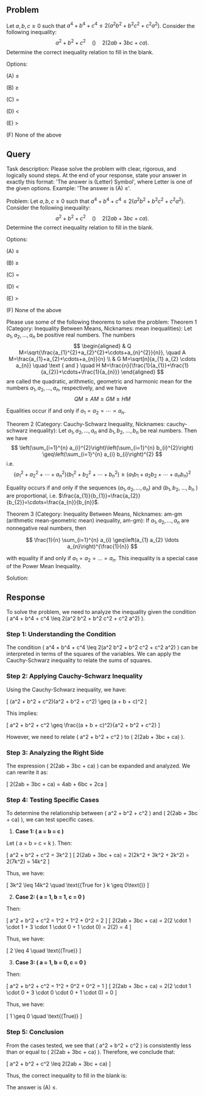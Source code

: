 ## Problem

Let $a, b, c \geq 0$ such that $a^4 + b^4 + c^4 \leq 2(a^2 b^2 + b^2 c^2 + c^2 a^2)$. Consider the following inequality:
$$
a^2 + b^2 + c^2 \quad () \quad 2(2ab + 3bc + ca).
$$
Determine the correct inequality relation to fill in the blank.

Options:

(A) $\leq$ 

(B) $\geq$

(C) $=$ 

(D) $<$

(E) $>$

(F) None of the above

## Query

Task description: Please solve the problem with clear, rigorous, and logically sound steps. At the end of your response, state your answer in exactly this format: 'The answer is (Letter) Symbol', where Letter is one of the given options. Example: 'The answer is (A) $\leq$'.

Problem: Let $a, b, c \geq 0$ such that $a^4 + b^4 + c^4 \leq 2(a^2 b^2 + b^2 c^2 + c^2 a^2)$. Consider the following inequality:
$$
a^2 + b^2 + c^2 \quad () \quad 2(2ab + 3bc + ca).
$$
Determine the correct inequality relation to fill in the blank.

Options:

(A) $\leq$ 

(B) $\geq$

(C) $=$ 

(D) $<$

(E) $>$

(F) None of the above

Please use some of the following theorems to solve the problem:
Theorem 1 (Category: Inequality Between Means, Nicknames: mean inequalities): Let $a_{1}, a_{2}, \ldots, a_{n}$ be positive real numbers. The numbers
$$
\begin{aligned}
& Q M=\sqrt{\frac{a_{1}^{2}+a_{2}^{2}+\cdots+a_{n}^{2}}{n}}, \quad A M=\frac{a_{1}+a_{2}+\cdots+a_{n}}{n} \\
& G M=\sqrt[n]{a_{1} a_{2} \cdots a_{n}} \quad \text { and } \quad H M=\frac{n}{\frac{1}{a_{1}}+\frac{1}{a_{2}}+\cdots+\frac{1}{a_{n}}}
\end{aligned}
$$
are called the quadratic, arithmetic, geometric and harmonic mean for the numbers $a_{1}, a_{2}, \ldots, a_{n}$, respectively, and we have
$$
Q M \geq A M \geq G M \geq H M
$$

Equalities occur if and only if $a_{1}=a_{2}=\cdots=a_{n}$.

Theorem 2 (Category: Cauchy-Schwarz Inequality, Nicknames: cauchy-schwarz inequality): Let $a_{1}, a_{2}, \ldots, a_{n}$ and $b_{1}, b_{2}$, $\ldots, b_{n}$ be real numbers. Then we have
$$
\left(\sum_{i=1}^{n} a_{i}^{2}\right)\left(\sum_{i=1}^{n} b_{i}^{2}\right) \geq\left(\sum_{i=1}^{n} a_{i} b_{i}\right)^{2}
$$
i.e.
$$
\left(a_{1}^{2}+a_{2}^{2}+\cdots+a_{n}^{2}\right)\left(b_{1}^{2}+b_{2}^{2}+\cdots+b_{n}^{2}\right) \geq\left(a_{1} b_{1}+a_{2} b_{2}+\cdots+a_{n} b_{n}\right)^{2}
$$

Equality occurs if and only if the sequences $\left(a_{1}, a_{2}, \ldots, a_{n}\right)$ and $\left(b_{1}, b_{2}\right.$, $\ldots, b_{n}$ ) are proportional, i.e. $\frac{a_{1}}{b_{1}}=\frac{a_{2}}{b_{2}}=\cdots=\frac{a_{n}}{b_{n}}$.

Theorem 3 (Category: Inequality Between Means, Nicknames: am-gm (arithmetic mean-geometric mean) inequality, am-gm): If $a_{1}, a_{2}, \ldots, a_{n}$ are nonnegative real numbers, then

$$
\frac{1}{n} \sum_{i=1}^{n} a_{i} \geq\left(a_{1} a_{2} \ldots a_{n}\right)^{\frac{1}{n}}
$$

with equality if and only if $a_{1}=a_{2}=\ldots=a_{n}$. This inequality is a special case of the Power Mean Inequality.

Solution:

## Response

To solve the problem, we need to analyze the inequality given the condition \( a^4 + b^4 + c^4 \leq 2(a^2 b^2 + b^2 c^2 + c^2 a^2) \).

### Step 1: Understanding the Condition

The condition \( a^4 + b^4 + c^4 \leq 2(a^2 b^2 + b^2 c^2 + c^2 a^2) \) can be interpreted in terms of the squares of the variables. We can apply the Cauchy-Schwarz inequality to relate the sums of squares.

### Step 2: Applying Cauchy-Schwarz Inequality

Using the Cauchy-Schwarz inequality, we have:

\[
(a^2 + b^2 + c^2)(a^2 + b^2 + c^2) \geq (a + b + c)^2
\]

This implies:

\[
a^2 + b^2 + c^2 \geq \frac{(a + b + c)^2}{a^2 + b^2 + c^2}
\]

However, we need to relate \( a^2 + b^2 + c^2 \) to \( 2(2ab + 3bc + ca) \).

### Step 3: Analyzing the Right Side

The expression \( 2(2ab + 3bc + ca) \) can be expanded and analyzed. We can rewrite it as:

\[
2(2ab + 3bc + ca) = 4ab + 6bc + 2ca
\]

### Step 4: Testing Specific Cases

To determine the relationship between \( a^2 + b^2 + c^2 \) and \( 2(2ab + 3bc + ca) \), we can test specific cases.

1. **Case 1: \( a = b = c \)**

Let \( a = b = c = k \). Then:

\[
a^2 + b^2 + c^2 = 3k^2
\]
\[
2(2ab + 3bc + ca) = 2(2k^2 + 3k^2 + 2k^2) = 2(7k^2) = 14k^2
\]

Thus, we have:

\[
3k^2 \leq 14k^2 \quad \text{(True for } k \geq 0\text{)}
\]

2. **Case 2: \( a = 1, b = 1, c = 0 \)**

Then:

\[
a^2 + b^2 + c^2 = 1^2 + 1^2 + 0^2 = 2
\]
\[
2(2ab + 3bc + ca) = 2(2 \cdot 1 \cdot 1 + 3 \cdot 1 \cdot 0 + 1 \cdot 0) = 2(2) = 4
\]

Thus, we have:

\[
2 \leq 4 \quad \text{(True)}
\]

3. **Case 3: \( a = 1, b = 0, c = 0 \)**

Then:

\[
a^2 + b^2 + c^2 = 1^2 + 0^2 + 0^2 = 1
\]
\[
2(2ab + 3bc + ca) = 2(2 \cdot 1 \cdot 0 + 3 \cdot 0 \cdot 0 + 1 \cdot 0) = 0
\]

Thus, we have:

\[
1 \geq 0 \quad \text{(True)}
\]

### Step 5: Conclusion

From the cases tested, we see that \( a^2 + b^2 + c^2 \) is consistently less than or equal to \( 2(2ab + 3bc + ca) \). Therefore, we conclude that:

\[
a^2 + b^2 + c^2 \leq 2(2ab + 3bc + ca)
\]

Thus, the correct inequality to fill in the blank is:

The answer is (A) $\leq$.